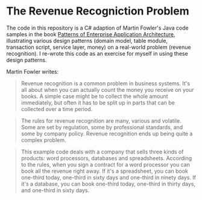 # The Revenue Recogniction Problem

The code in this repository is a C# adaption of Martin Fowler's Java code samples in the book [Patterns of Enterprise Application Architecture](https://martinfowler.com/books/eaa.html), illustrating various design patterns (domain model, table module, transaction script, service layer, money) on a real-world problem (revenue recognition). I re-wrote this code as an exercise for myself in using these design patterns.

Martin Fowler writes:

> Revenue recognition is a common problem in business systems. It's all about when you can actually count the money you receive on your books. A simple case might be to collect the whole amount immediately, but often it has to be split up in parts that can be collected over a time period.

> The rules for revenue recognition are many, various and volatile. Some are set by regulation, some by professional standards, and some by
company policy. Revenue recognition ends up being quite a complex problem.

> This example code deals with a company that sells three kinds of products: word processors, databases and spreadsheets. According to the rules, when you sign a contract for a word processor you can book all the revenue right away. If it's a spreadsheet, you can book one-third today, one-third in sixty days and one-third in ninety days. If it's a database, you can book one-third today, one-third in thirty days, and one-third in sixty days.
